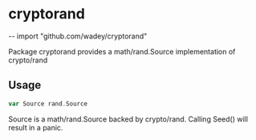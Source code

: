 # cryptorand
--
    import "github.com/wadey/cryptorand"

Package cryptorand provides a math/rand.Source implementation of crypto/rand

## Usage

```go
var Source rand.Source
```
Source is a math/rand.Source backed by crypto/rand. Calling Seed() will result
in a panic.
